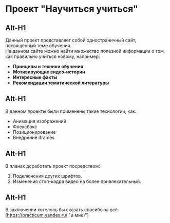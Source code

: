 # Проект "Научиться учиться"
Alt-H1
------
Данный проект представляет собой одностраничный сайт, посвящённый теме обучения.  
На данном сайте можно найти множество полезной информации о том, как правильно учиться новому, например:  
* __Принципы и техники обучения__  
* __Мотивирующие видео-истории__  
* __Интересные факты__  
* __Рекомендации тематической литературы__  

Alt-H1
------
В данном проекты были применены такие технологии, как:  
- Анимация изображений  
- Флексбокс  
- Позиционирование  
- Внедрение iframes  

Alt-H1
------
В планах доработать проект посредством:  
1. Подключения других шрифтов.  
2. Изменения стоп-кадра видео на более привлекательный.  

Alt-H1
------
В заключении хотелось бы сказать спасибо за всё [https://practicum.yandex.ru/ "и мне)"]
